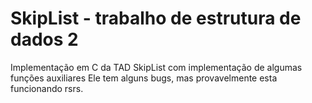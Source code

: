 # SkipList - trabalho de estrutura de dados 2
Implementação em C da TAD SkipList com implementação de algumas funções auxiliares
Ele tem alguns bugs, mas provavelmente esta funcionando rsrs.
